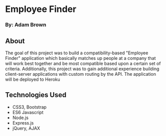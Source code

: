 # Employee Finder
### By: Adam Brown

## About
The goal of this project was to build a compatibility-based "Employee Finder" application which basically matches up people at a company that will work best together and be most compatible based upon a certain set of criteria.  Additionally, this project was to gain additional experience building client-server applications with custom routing by the API.  The application will be deployed to Heroku

## Technologies Used
- CSS3, Bootstrap
- ES6 Javascript
- Node.js
- Express.js
- jQuery, AJAX
